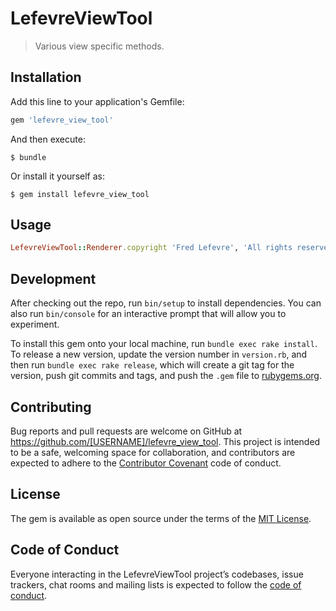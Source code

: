 # LefevreViewTool

> Various view specific methods.

## Installation

Add this line to your application's Gemfile:

```ruby
gem 'lefevre_view_tool'
```

And then execute:

    $ bundle

Or install it yourself as:

    $ gem install lefevre_view_tool

## Usage

```ruby
LefevreViewTool::Renderer.copyright 'Fred Lefevre', 'All rights reserved'
```

## Development

After checking out the repo, run `bin/setup` to install dependencies. You can also run `bin/console` for an interactive prompt that will allow you to experiment.

To install this gem onto your local machine, run `bundle exec rake install`. To release a new version, update the version number in `version.rb`, and then run `bundle exec rake release`, which will create a git tag for the version, push git commits and tags, and push the `.gem` file to [rubygems.org](https://rubygems.org).

## Contributing

Bug reports and pull requests are welcome on GitHub at https://github.com/[USERNAME]/lefevre_view_tool. This project is intended to be a safe, welcoming space for collaboration, and contributors are expected to adhere to the [Contributor Covenant](http://contributor-covenant.org) code of conduct.

## License

The gem is available as open source under the terms of the [MIT License](https://opensource.org/licenses/MIT).

## Code of Conduct

Everyone interacting in the LefevreViewTool project’s codebases, issue trackers, chat rooms and mailing lists is expected to follow the [code of conduct](https://github.com/[USERNAME]/lefevre_view_tool/blob/master/CODE_OF_CONDUCT.md).
